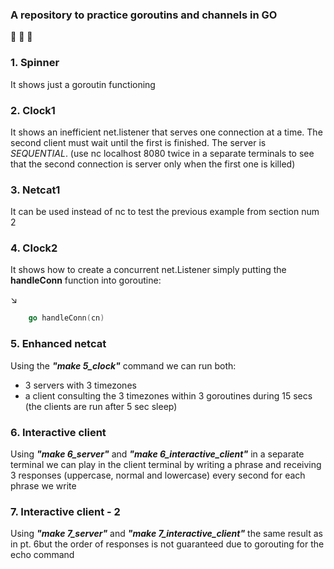 ### A repository to practice goroutins and channels in GO
:rocket: :rocket: :rocket:


### 1. Spinner 
It shows just a goroutin functioning

### 2. Clock1 
It shows an inefficient net.listener that serves one connection at a time. The second client must wait until the first is finished.
The server is *SEQUENTIAL*.
(use nc localhost 8080 twice in a separate terminals to see that the second connection is server only when the first one is killed)

### 3. Netcat1
It can be used instead of nc to test the previous example from section num 2

### 4. Clock2
It shows how to create a concurrent net.Listener simply putting the **handleConn** function into goroutine:

:arrow_lower_right:
``` go
    go handleConn(cn)
```

### 5. Enhanced netcat
Using the ***"make 5_clock"*** command we can run both: 
- 3 servers with 3 timezones
- a client consulting the 3 timezones within 3 goroutines during 15 secs (the clients are run after 5 sec sleep)


### 6. Interactive client
Using ***"make 6_server"*** and ***"make 6_interactive_client"*** in a separate terminal
we can play in the client terminal by writing a phrase and receiving 3 responses (uppercase, normal and lowercase) every second for each phrase we write


### 7. Interactive client - 2
Using ***"make 7_server"*** and ***"make 7_interactive_client"*** 
the same result as in pt. 6but the order of responses is not guaranteed 
due to gorouting for the echo command